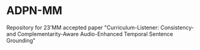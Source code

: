 # ADPN-MM
Repository for 23'MM accepted paper "Curriculum-Listener: Consistency- and Complementarity-Aware Audio-Enhanced Temporal Sentence Grounding"
